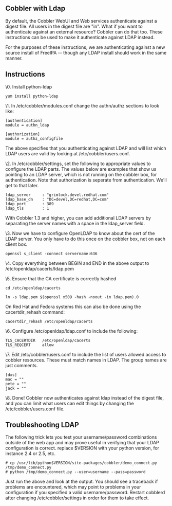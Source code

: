 ## Cobbler with Ldap

By default, the Cobbler WebUI and Web services authenticate against
a digest file. All users in the digest file are "in". What if you
want to authenticate against an external resource? Cobbler can do
that too. These instructions can be used to make it authenticate
against LDAP instead.

For the purposes of these instructions, we are authenticating
against a new source install of FreeIPA -- though any LDAP install
should work in the same manner.

## Instructions

\0. Install python-ldap

    yum install python-ldap

\1. In /etc/cobbler/modules.conf change the authn/authz sections to
 look like:

    
    [authentication]
    module = authn_ldap
    
    [authorization]
    module = authz_configfile
                                

The above specifies that you authenticating against LDAP and will
list which LDAP users are valid by looking at
/etc/cobbler/users.conf.

\2. In /etc/cobbler/settings, set the following to appropriate
 values to configure the LDAP parts. The values below are examples
 that show us pointing to an LDAP server, which is not running on
 the cobbler box, for authentication. Note that authorization is
 seperate from authentication. We'll get to that later.

    
    ldap_server     : "grimlock.devel.redhat.com"
    ldap_base_dn    : "DC=devel,DC=redhat,DC=com"
    ldap_port       : 389
    ldap_tls        : 1

With Cobbler 1.3 and higher, you can add additional LDAP servers by
separating the server names with a space in the ldap\_server
field.

\3. Now we have to configure OpenLDAP to know about the cert of the
 LDAP server. You only have to do this once on the cobbler box, not
 on each client box.

    openssl s_client -connect servername:636

\4. Copy everything between BEGIN and END in the above output to
 /etc/openldap/cacerts/ldap.pem

\5. Ensure that the CA certificate is correctly hashed

    cd /etc/openldap/cacerts
    
    ln -s ldap.pem $(openssl x509 -hash -noout -in ldap.pem).0

On Red Hat and Fedora systems this can also be done using the
cacertdir\_rehash command:

    cacertdir_rehash /etc/openldap/cacerts

\6. Configure /etc/openldap/ldap.conf to include the following:

    TLS_CACERTDIR   /etc/openldap/cacerts
    TLS_REQCERT     allow

\7. Edit /etc/cobbler/users.conf to include the list of users
 allowed access to cobbler resources. These must match names in
 LDAP. The group names are just comments.

    [dxs]
    mac = ""
    pete = ""
    jack = ""

\8. Done! Cobbler now authenticates against ldap instead of the
 digest file, and you can limit what users can edit things by
 changing the /etc/cobbler/users.conf file.

## Troubleshooting LDAP

The following trick lets you test your username/password
combinations outside of the web app and may prove useful in
verifying that your LDAP configuration is correct. replace $VERSION
with your python version, for instance 2.4 or 2.5, etc.

    # cp /usr/lib/python$VERSION/site-packages/cobbler/demo_connect.py /tmp/demo_connect.py
    # python /tmp/demo_connect.py --user=username --pass=password

Just run the above and look at the output. You should see a
traceback if problems are encountered, which may point to problems
in your configuration if you specified a valid username/password.
Restart cobblerd after changing /etc/cobbler/settings in order for
them to take effect.


